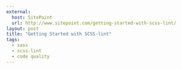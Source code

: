 ```yaml
---
external:
  host: SitePoint
  url: http://www.sitepoint.com/getting-started-with-scss-lint/
layout: post
title: "Getting Started with SCSS-lint"
tags: 
  - sass
  - scss-lint
  - code quality
---
```




